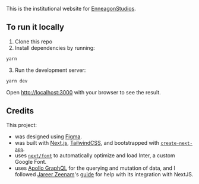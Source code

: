 
This is the institutional website for [EnneagonStudios](https://www.enneagonstudios.com/).

## To run it locally

1. Clone this repo
2. Install dependencies by running: 
```bash
yarn
```
3. Run the development server:
```bash
yarn dev
```

Open [http://localhost:3000](http://localhost:3000) with your browser to see the result.

## Credits
This project:
- was designed using [Figma](https://www.figma.com/).
- was built with [Next.js](https://nextjs.org/), [TailwindCSS](https://tailwindcss.com/), and bootstrapped with [`create-next-app`](https://github.com/vercel/next.js/tree/canary/packages/create-next-app).
- uses [`next/font`](https://nextjs.org/docs/basic-features/font-optimization) to automatically optimize and load Inter, a custom Google Font.
- uses [Apollo GraphQL](https://www.apollographql.com/) for the querying and mutation of data, and I followed [Jareer Zeenam](https://www.linkedin.com/in/jareer-zeenam/)'s [guide](https://medium.com/@jareerzeenam/implementing-graphql-and-apollo-server-with-next-js-13-4-a-simple-guide-app-directory-77e38eb697e3) for help with its integration with NextJS.
